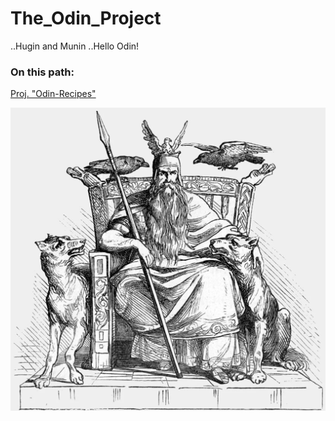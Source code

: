 # The_Odin_Project
..Hugin and Munin ..Hello Odin!

### On this path:

[Proj. "Odin-Recipes"](https://s2kdev.github.io/The_Odin_Project/Foundations/projects/odin-recipes/)

![Alt text](Foundations/projects/odin-recipes/images/odin.jpg)